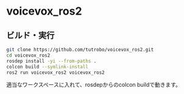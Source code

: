 # voicevox_ros2

## ビルド・実行

```bash
git clone https://github.com/tutrobo/voicevox_ros2.git
cd voicevox_ros2
rosdep install -yi --from-paths .
colcon build --symlink-install
ros2 run voicevox_ros2 voicevox_ros2
```

適当なワークスペースに入れて、rosdepからのcolcon buildで動きます。
